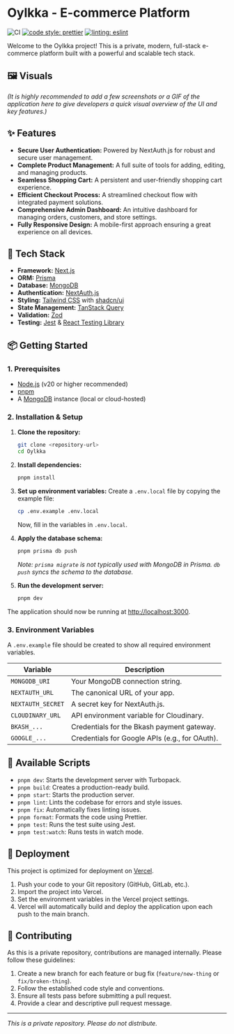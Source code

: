 # Oylkka - E-commerce Platform

![CI](https://github.com/parvez/oylkka/actions/workflows/ci.yml/badge.svg)
[![code style: prettier](https://img.shields.io/badge/code_style-prettier-ff69b4.svg?style=flat-square)](https://github.com/prettier/prettier)
[![linting: eslint](https://img.shields.io/badge/linting-eslint-4B32C3.svg?style=flat-square)](https://eslint.org/)

Welcome to the Oylkka project! This is a private, modern, full-stack e-commerce platform built with a powerful and scalable tech stack.

## 🖼️ Visuals

_(It is highly recommended to add a few screenshots or a GIF of the application here to give developers a quick visual overview of the UI and key features.)_

## ✨ Features

- **Secure User Authentication:** Powered by NextAuth.js for robust and secure user management.
- **Complete Product Management:** A full suite of tools for adding, editing, and managing products.
- **Seamless Shopping Cart:** A persistent and user-friendly shopping cart experience.
- **Efficient Checkout Process:** A streamlined checkout flow with integrated payment solutions.
- **Comprehensive Admin Dashboard:** An intuitive dashboard for managing orders, customers, and store settings.
- **Fully Responsive Design:** A mobile-first approach ensuring a great experience on all devices.

## 🚀 Tech Stack

- **Framework:** [Next.js](https://nextjs.org/)
- **ORM:** [Prisma](https://www.prisma.io/)
- **Database:** [MongoDB](https://www.mongodb.com/)
- **Authentication:** [NextAuth.js](https://next-auth.js.org/)
- **Styling:** [Tailwind CSS](https://tailwindcss.com/) with [shadcn/ui](https://ui.shadcn.com/)
- **State Management:** [TanStack Query](https://tanstack.com/query/v5)
- **Validation:** [Zod](https://zod.dev/)
- **Testing:** [Jest](https://jestjs.io/) & [React Testing Library](https://testing-library.com/)

## 📦 Getting Started

### 1. Prerequisites

- [Node.js](https://nodejs.org/en/) (v20 or higher recommended)
- [pnpm](https://pnpm.io/)
- A [MongoDB](https://www.mongodb.com/try/download/community) instance (local or cloud-hosted)

### 2. Installation & Setup

1.  **Clone the repository:**

    ```bash
    git clone <repository-url>
    cd Oylkka
    ```

2.  **Install dependencies:**

    ```bash
    pnpm install
    ```

3.  **Set up environment variables:**
    Create a `.env.local` file by copying the example file:

    ```bash
    cp .env.example .env.local
    ```

    Now, fill in the variables in `.env.local`.

4.  **Apply the database schema:**

    ```bash
    pnpm prisma db push
    ```

    _Note: `prisma migrate` is not typically used with MongoDB in Prisma. `db push` syncs the schema to the database._

5.  **Run the development server:**
    ```bash
    pnpm dev
    ```

The application should now be running at [http://localhost:3000](http://localhost:3000).

### 3. Environment Variables

A `.env.example` file should be created to show all required environment variables.

| Variable          | Description                                    |
| ----------------- | ---------------------------------------------- |
| `MONGODB_URI`     | Your MongoDB connection string.                |
| `NEXTAUTH_URL`    | The canonical URL of your app.                 |
| `NEXTAUTH_SECRET` | A secret key for NextAuth.js.                  |
| `CLOUDINARY_URL`  | API environment variable for Cloudinary.       |
| `BKASH_...`       | Credentials for the Bkash payment gateway.     |
| `GOOGLE_...`      | Credentials for Google APIs (e.g., for OAuth). |

## 📜 Available Scripts

- `pnpm dev`: Starts the development server with Turbopack.
- `pnpm build`: Creates a production-ready build.
- `pnpm start`: Starts the production server.
- `pnpm lint`: Lints the codebase for errors and style issues.
- `pnpm fix`: Automatically fixes linting issues.
- `pnpm format`: Formats the code using Prettier.
- `pnpm test`: Runs the test suite using Jest.
- `pnpm test:watch`: Runs tests in watch mode.

## 🚀 Deployment

This project is optimized for deployment on [Vercel](https://vercel.com/).

1.  Push your code to your Git repository (GitHub, GitLab, etc.).
2.  Import the project into Vercel.
3.  Set the environment variables in the Vercel project settings.
4.  Vercel will automatically build and deploy the application upon each push to the main branch.

## 🤝 Contributing

As this is a private repository, contributions are managed internally. Please follow these guidelines:

1.  Create a new branch for each feature or bug fix (`feature/new-thing` or `fix/broken-thing`).
2.  Follow the established code style and conventions.
3.  Ensure all tests pass before submitting a pull request.
4.  Provide a clear and descriptive pull request message.

---

_This is a private repository. Please do not distribute._
